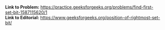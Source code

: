 **Link to Problem:** https://practice.geeksforgeeks.org/problems/find-first-set-bit-1587115620/1  
**Link to Editorial:** https://www.geeksforgeeks.org/position-of-rightmost-set-bit/